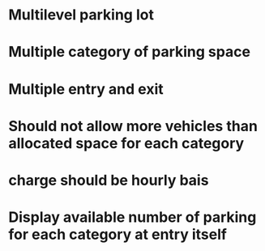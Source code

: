 # Multilevel parking lot 
# Multiple category of parking space
# Multiple entry and exit
# Should not allow more vehicles than allocated space for each category
# charge should be hourly bais
# Display available number of parking for each category at entry itself
